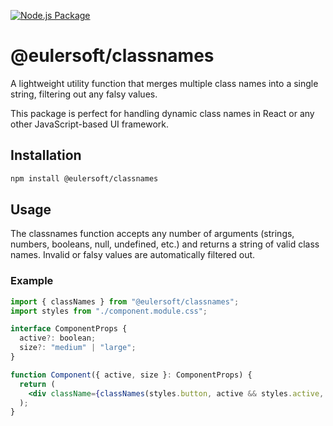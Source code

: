 [![Node.js Package](https://github.com/Eulersoft/classnames/actions/workflows/npm-publish.yml/badge.svg)](https://github.com/Eulersoft/classnames/actions/workflows/npm-publish.yml)

# @eulersoft/classnames

A lightweight utility function that merges multiple class names into a single string, filtering out any falsy values.

This package is perfect for handling dynamic class names in React or any other JavaScript-based UI framework.

## Installation

```bash
npm install @eulersoft/classnames
```

## Usage

The classnames function accepts any number of arguments (strings, numbers, booleans, null, undefined, etc.) and returns a string of valid class names. Invalid or falsy values are automatically filtered out.

### Example

```jsx
import { classNames } from "@eulersoft/classnames";
import styles from "./component.module.css";

interface ComponentProps {
  active?: boolean;
  size?: "medium" | "large";
}

function Component({ active, size }: ComponentProps) {
  return (
    <div className={classNames(styles.button, active && styles.active, styles[size])} />
  );
}
```
